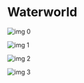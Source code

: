 # Waterworld

![img 0](https://i.imgur.com/J0VSnIv.jpg)

![img 1](https://i.imgur.com/ajxI8Pt.jpg)

![img 2](https://i.imgur.com/h1Wh8Go.jpg)

![img 3](https://i.imgur.com/AuYBPln.jpg)


